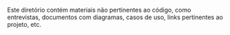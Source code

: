 Este diretório contém materiais não pertinentes ao código, como entrevistas, documentos com diagramas, casos de uso, links pertinentes ao projeto, etc.
